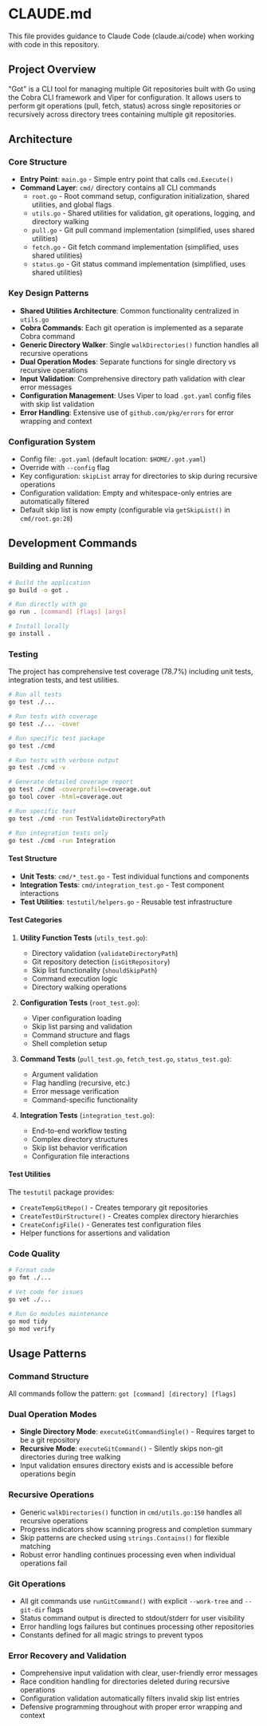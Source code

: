 # CLAUDE.md

This file provides guidance to Claude Code (claude.ai/code) when working with code in this repository.

## Project Overview

"Got" is a CLI tool for managing multiple Git repositories built with Go using the Cobra CLI framework and Viper for configuration. It allows users to perform git operations (pull, fetch, status) across single repositories or recursively across directory trees containing multiple git repositories.

## Architecture

### Core Structure
- **Entry Point**: `main.go` - Simple entry point that calls `cmd.Execute()`
- **Command Layer**: `cmd/` directory contains all CLI commands
  - `root.go` - Root command setup, configuration initialization, shared utilities, and global flags
  - `utils.go` - Shared utilities for validation, git operations, logging, and directory walking
  - `pull.go` - Git pull command implementation (simplified, uses shared utilities)
  - `fetch.go` - Git fetch command implementation (simplified, uses shared utilities)  
  - `status.go` - Git status command implementation (simplified, uses shared utilities)

### Key Design Patterns
- **Shared Utilities Architecture**: Common functionality centralized in `utils.go`
- **Cobra Commands**: Each git operation is implemented as a separate Cobra command
- **Generic Directory Walker**: Single `walkDirectories()` function handles all recursive operations
- **Dual Operation Modes**: Separate functions for single directory vs recursive operations
- **Input Validation**: Comprehensive directory path validation with clear error messages
- **Configuration Management**: Uses Viper to load `.got.yaml` config files with skip list validation
- **Error Handling**: Extensive use of `github.com/pkg/errors` for error wrapping and context

### Configuration System
- Config file: `.got.yaml` (default location: `$HOME/.got.yaml`)
- Override with `--config` flag
- Key configuration: `skipList` array for directories to skip during recursive operations
- Configuration validation: Empty and whitespace-only entries are automatically filtered
- Default skip list is now empty (configurable via `getSkipList()` in `cmd/root.go:28`)

## Development Commands

### Building and Running
```bash
# Build the application
go build -o got .

# Run directly with go
go run . [command] [flags] [args]

# Install locally
go install .
```

### Testing
The project has comprehensive test coverage (78.7%) including unit tests, integration tests, and test utilities.

```bash
# Run all tests
go test ./...

# Run tests with coverage
go test ./... -cover

# Run specific test package
go test ./cmd

# Run tests with verbose output
go test ./cmd -v

# Generate detailed coverage report
go test ./cmd -coverprofile=coverage.out
go tool cover -html=coverage.out

# Run specific test
go test ./cmd -run TestValidateDirectoryPath

# Run integration tests only
go test ./cmd -run Integration
```

#### Test Structure
- **Unit Tests**: `cmd/*_test.go` - Test individual functions and components
- **Integration Tests**: `cmd/integration_test.go` - Test component interactions  
- **Test Utilities**: `testutil/helpers.go` - Reusable test infrastructure

#### Test Categories
1. **Utility Function Tests** (`utils_test.go`):
   - Directory validation (`validateDirectoryPath`)
   - Git repository detection (`isGitRepository`) 
   - Skip list functionality (`shouldSkipPath`)
   - Command execution logic
   - Directory walking operations

2. **Configuration Tests** (`root_test.go`):
   - Viper configuration loading
   - Skip list parsing and validation
   - Command structure and flags
   - Shell completion setup

3. **Command Tests** (`pull_test.go`, `fetch_test.go`, `status_test.go`):
   - Argument validation
   - Flag handling (recursive, etc.)
   - Error message verification
   - Command-specific functionality

4. **Integration Tests** (`integration_test.go`):
   - End-to-end workflow testing
   - Complex directory structures
   - Skip list behavior verification
   - Configuration file interactions

#### Test Utilities
The `testutil` package provides:
- `CreateTempGitRepo()` - Creates temporary git repositories
- `CreateTestDirStructure()` - Creates complex directory hierarchies
- `CreateConfigFile()` - Generates test configuration files
- Helper functions for assertions and validation

### Code Quality
```bash
# Format code
go fmt ./...

# Vet code for issues
go vet ./...

# Run Go modules maintenance
go mod tidy
go mod verify
```

## Usage Patterns

### Command Structure
All commands follow the pattern: `got [command] [directory] [flags]`

### Dual Operation Modes
- **Single Directory Mode**: `executeGitCommandSingle()` - Requires target to be a git repository
- **Recursive Mode**: `executeGitCommand()` - Silently skips non-git directories during tree walking
- Input validation ensures directory exists and is accessible before operations begin

### Recursive Operations  
- Generic `walkDirectories()` function in `cmd/utils.go:150` handles all recursive operations
- Progress indicators show scanning progress and completion summary
- Skip patterns are checked using `strings.Contains()` for flexible matching
- Robust error handling continues processing even when individual operations fail

### Git Operations
- All git commands use `runGitCommand()` with explicit `--work-tree` and `--git-dir` flags
- Status command output is directed to stdout/stderr for user visibility
- Error handling logs failures but continues processing other repositories
- Constants defined for all magic strings to prevent typos

### Error Recovery and Validation
- Comprehensive input validation with clear, user-friendly error messages
- Race condition handling for directories deleted during recursive operations
- Configuration validation automatically filters invalid skip list entries
- Defensive programming throughout with proper error wrapping and context